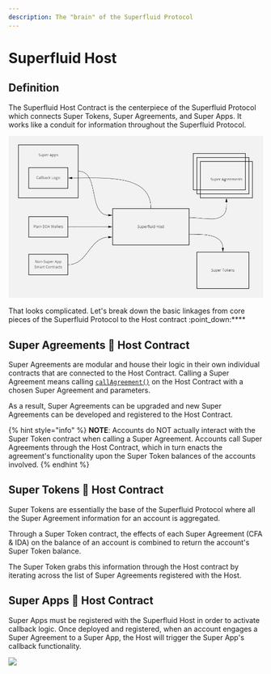 ```yaml
---
description: The "brain" of the Superfluid Protocol
---
```


# Superfluid Host

## Definition

The Superfluid Host Contract is the centerpiece of the Superfluid Protocol which connects Super Tokens, Super Agreements, and Super Apps. It works like a conduit for information throughout the Superfluid Protocol.

![](<../../.gitbook/assets/image (68) (1).png>)

That looks complicated. Let's break down the basic linkages from core pieces of the Superfluid Protocol to the Host contract :point\_down:****

## Super Agreements 🔗 Host Contract

Super Agreements are modular and house their logic in their own individual contracts that are connected to the Host Contract. Calling a Super Agreement means calling [`callAgreement()`](https://docs.superfluid.finance/superfluid/developers/solidity-examples/interacting-with-superfluid-smart-contracts) on the Host Contract with a chosen Super Agreement and parameters.

As a result, Super Agreements can be upgraded and new Super Agreements can be developed and registered to the Host Contract.

{% hint style="info" %}
**NOTE**: Accounts do NOT actually interact with the Super Token contract when calling a Super Agreement. Accounts call Super Agreements through the Host Contract, which in turn enacts the agreement's functionality upon the Super Token balances of the accounts involved.
{% endhint %}

## Super Tokens 🔗 Host Contract

Super Tokens are essentially the base of the Superfluid Protocol where all the Super Agreement information for an account is aggregated.

Through a Super Token contract, the effects of each Super Agreement (CFA & IDA) on the balance of an account is combined to return the account's Super Token balance.

The Super Token grabs this information through the Host contract by iterating across the list of Super Agreements registered with the Host.&#x20;

## Super Apps 🔗 Host Contract

Super Apps must be registered with the Superfluid Host in order to activate callback logic. Once deployed and registered, when an account engages a Super Agreement to a Super App, the Host will trigger the Super App's callback functionality.

![](<../../.gitbook/assets/image (58).png>)
